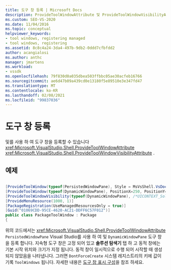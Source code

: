 ```yaml
---
title: 도구 창 등록 | Microsoft Docs
description: ProvideToolWindowAttribute 및 ProvideToolWindowVisibilityAttribute를 사용 하 여 Visual Studio에서 도구 창을 등록 하는 방법을 알아봅니다.
ms.custom: SEO-VS-2020
ms.date: 11/04/2016
ms.topic: conceptual
helpviewer_keywords:
- tool windows, registering managed
- tool windows, registering
ms.assetid: 8c8c4a24-3da4-497b-9db2-0ddd7cfbfdd2
author: acangialosi
ms.author: anthc
manager: jmartens
ms.workload:
- vssdk
ms.openlocfilehash: 79f830d0a035dbea503ffbbc05ae30acfeb16766
ms.sourcegitcommit: ae6d47b09a439cd0e13180f5e89510e3e347fd47
ms.translationtype: MT
ms.contentlocale: ko-KR
ms.lasthandoff: 02/08/2021
ms.locfileid: "99837036"
---
```

# <a name="register-a-tool-window"></a>도구 창 등록
및를 사용 하 여 도구 창을 등록할 수 있습니다 <xref:Microsoft.VisualStudio.Shell.ProvideToolWindowAttribute>  <xref:Microsoft.VisualStudio.Shell.ProvideToolWindowVisibilityAttribute> .

## <a name="example"></a>예제

```csharp

[ProvideToolWindow(typeof(PersistedWindowPane), Style = MsVsShell.VsDockStyle.Tabbed, Window = "3ae79031-e1bc-11d0-8f78-00a0c9110057")]
[ProvideToolWindow(typeof(DynamicWindowPane), PositionX=250, PositionY=250, Width=160, Height=180, Transient=true)]
[ProvideToolWindowVisibility(typeof(DynamicWindowPane), /*UICONTEXT_SolutionExists*/"f1536ef8-92ec-443c-9ed7-fdadf150da82")]
[ProvideMenuResource(1000, 1)]
[PackageRegistration(UseManagedResourcesOnly = true)]
[Guid("01069CDD-95CE-4620-AC21-DDFF6C57F012")]
public class PackageToolWindow : Package
{
```

 위의 코드에서는 <xref:Microsoft.VisualStudio.Shell.ProvideToolWindowAttribute> `PersistedWindowPane` Visual Studio를 사용 하 여 및 `DynamicWindowPane` 도구 창을 등록 합니다. 지속형 도구 창은 고정 되어 있고 **솔루션 탐색기** 탭 하 고 동적 창에는 기본 시작 위치와 크기가 지정 됩니다. 동적 창이 일시적으로 수행 되어 시작할 때 생성 되지 않았음을 나타냅니다. 그러면 `DontForceCreate` 시스템 레지스트리의 키에 값이 기록 `ToolWindows` 됩니다. 자세한 내용은 [도구 창 표시 구성](/previous-versions/visualstudio/visual-studio-2015/extensibility/tool-window-display-configuration?preserve-view=true&view=vs-2015)을 참조 하세요.
